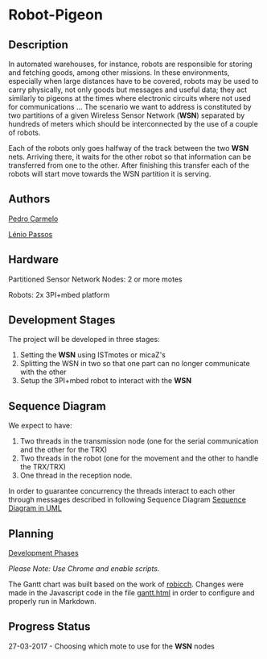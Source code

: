 # Robot-Pigeon
## Description
In automated warehouses, for instance, robots are
responsible for storing and fetching goods, among other
missions. In these environments, especially when large
distances have to be covered, robots may be used to
carry physically, not only goods but messages and useful
data; they act similarly to pigeons at the times where
electronic circuits where not used for communications ...
The scenario we want to address is constituted by two
partitions of a given Wireless Sensor Network (**WSN**) separated by hundreds of
meters which should be interconnected by the use of a
couple of robots.

Each of the robots only goes halfway of the track
between the two **WSN** nets. Arriving there, it waits for
the other robot so that information can be transferred
from one to the other. After finishing this transfer each
of the robots will start move towards the WSN partition
it is serving.

## Authors
[Pedro Carmelo](pedro.carmelo@tecnico.ulisboa.pt "pedro.carmelo@tecnico.ulisboa.pt")

[Lénio Passos](lenio.passos@tecnico.ulisboa.pt "lenio.passos@tecnico.ulisboa.pt")
## Hardware
Partitioned Sensor Network Nodes: 2 or more motes 

Robots: 2x 3PI+mbed platform
## Development Stages
The project will be developed in three stages: 

1. Setting the **WSN** using ISTmotes or micaZ's
2. Splitting the WSN in two so that one part can no longer communicate with the other
3. Setup the 3PI+mbed robot to interact with the **WSN**

## Sequence Diagram
We expect to have:

1. Two threads in the transmission node (one for the serial communication and the other for the TRX)
2. Two threads in the robot (one for the movement and the other to handle the TRX/TRX)
3. One thread in the reception node.

In order to guarantee concurrency the threads interact to each other through messages described in following Sequence Diagram
[Sequence Diagram in UML](/seq_diagram/seq_diagram.pdf)

## Planning
[Development Phases](https://rawgit.com/lbpassos/Robot-Pigeon/master/gantt/robicch-jQueryGantt-86e2144/gantt.html)

*Please Note: Use Chrome and enable scripts.* 

The Gantt chart was built based on the work of [robicch](https://github.com/robicch/jQueryGantt). Changes were made in the Javascript code in the file [gantt.html](/gantt/robicch-jQueryGantt-86e2144/gantt.html) in order to configure and properly run in Markdown.

## Progress Status
27-03-2017 - Choosing which mote to use for the **WSN** nodes
